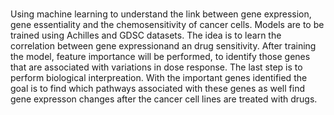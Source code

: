 # 
Using machine learning to understand the link between gene expression, gene essentiality and the chemosensitivity of cancer cells.
Models are to be trained using Achilles and GDSC datasets. The idea is to  learn the correlation between gene expressionand an drug sensitivity.
After training the model, feature importance will be performed, to identify those genes that are associated with variations in dose response.
The last step is to perform biological interpreation. With the important genes identified the goal is to find which pathways associated with these genes as well find gene expresson changes after the cancer cell lines are treated with drugs. 
